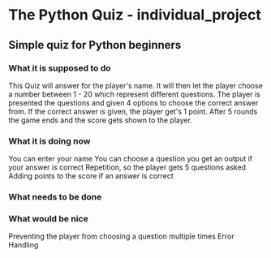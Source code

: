 # The Python Quiz - individual_project

## Simple quiz for Python beginners

### What it is supposed to do
This Quiz will answer for the player's name.
It will then let the player choose a number between 1 - 20 which represent different questions.
The player is presented the questions and given 4 options to choose the correct answer from.
If the correct answer is given, the player get's 1 point.
After 5 rounds the game ends and the score gets shown to the player.

### What it is doing now
You can enter your name
You can choose a question
you get an output if your answer is correct
Repetition, so the player gets 5 questions asked
Adding points to the score if an answer is correct

### What needs to be done

### What would be nice
Preventing the player from choosing a question multiple times
Error Handling 